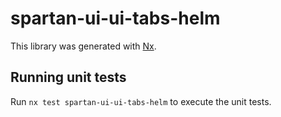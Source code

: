 # spartan-ui-ui-tabs-helm

This library was generated with [Nx](https://nx.dev).


## Running unit tests

Run `nx test spartan-ui-ui-tabs-helm` to execute the unit tests.

